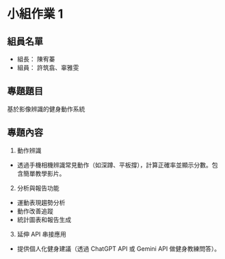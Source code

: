 # 小組作業 1

## 組員名單
- 組長： 陳宥蓁
- 組員： 許筑翕、辜雅雯

##  專題題目
基於影像辨識的健身動作系統

## 專題內容
1. 動作辨識
+ 透過手機相機辨識常見動作（如深蹲、平板撐），計算正確率並顯示分數。包含簡單教學影片。
2. 分析與報告功能
+ 運動表現趨勢分析
+ 動作改善追蹤
+ 統計圖表和報告生成
3. 延伸 API 串接應用
+ 提供個人化健身建議（透過 ChatGPT API 或 Gemini API 做健身教練問答）。

